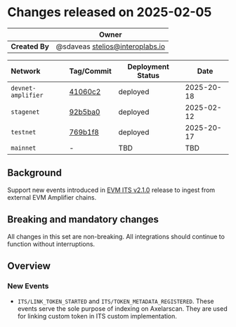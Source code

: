 # Changes released on 2025-02-05

|                | **Owner**                           |
|----------------|-------------------------------------|
| **Created By** | @sdaveas <stelios@interoplabs.io> |

| **Network**          | **Tag/Commit**                                                                                         | **Deployment Status** | **Date**   |
|:---------------------|--------------------------------------------------------------------------------------------------------|-----------------------|------------|
| `devnet-amplifier`   | [41060c2](https://github.com/axelarnetwork/axelar-eds/commit/41060c27a96416ce091c953f6906fdf137ec206a) | deployed              | 2025-20-18 |
| `stagenet`           | [92b5ba0](https://github.com/axelarnetwork/axelar-eds/commit/92b5ba0c892d4be36edd4736e516ea06e5172c2d) | deployed              | 2025-02-12 |
| `testnet`            | [769b1f8](https://github.com/axelarnetwork/axelar-eds/commit/769b1f8331d90f7cd6fec2d0f012040fb0effdbc) | deployed              | 2025-20-17 |
| `mainnet`            | -                                                                                                      | TBD                   | TBD        |

## Background

Support new events introduced in [EVM ITS v2.1.0](https://github.com/axelarnetwork/interchain-token-service/releases/tag/v) release to ingest from external EVM Amplifier chains.

## Breaking and mandatory changes

All changes in this set are non-breaking. All integrations should continue to function without interruptions.

## Overview

### New Events

- `ITS/LINK_TOKEN_STARTED` and `ITS/TOKEN_METADATA_REGISTERED`. These events serve the sole purpose of indexing on Axelarscan. They are used for linking custom token in ITS custom implementation.
